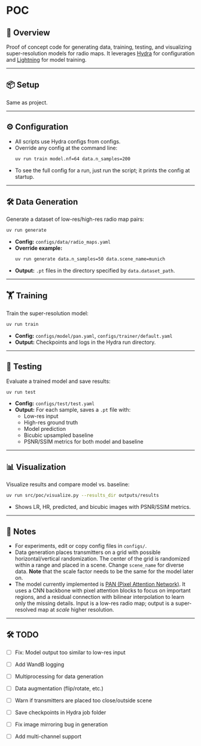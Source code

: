 # POC
## 🚀 Overview

Proof of concept code for generating data, training, testing, and visualizing super-resolution models for radio maps. 
It leverages [Hydra](https://hydra.cc/) for configuration and [Lightning](https://lightning.ai/) for model training.

---

## 📦 Setup

Same as project.

---

## ⚙️ Configuration

- All scripts use Hydra configs from configs.
- Override any config at the command line:
    ```sh
    uv run train model.nf=64 data.n_samples=200
    ```
- To see the full config for a run, just run the script; it prints the config at startup.

---

## 🛠️ Data Generation

Generate a dataset of low-res/high-res radio map pairs:

```sh
uv run generate
```

- **Config:** `configs/data/radio_maps.yaml`
- **Override example:**  
    ```sh
    uv run generate data.n_samples=50 data.scene_name=munich
    ```
- **Output:** `.pt` files in the directory specified by `data.dataset_path`.

---

## 🏋️ Training

Train the super-resolution model:

```sh
uv run train
```

- **Config:** `configs/model/pan.yaml`, `configs/trainer/default.yaml`
- **Output:** Checkpoints and logs in the Hydra run directory.

---

## 🧪 Testing

Evaluate a trained model and save results:

```sh
uv run test
```

- **Config:** `configs/test/test.yaml`
- **Output:** For each sample, saves a `.pt` file with:
    - Low-res input
    - High-res ground truth
    - Model prediction
    - Bicubic upsampled baseline
    - PSNR/SSIM metrics for both model and baseline

---

## 📊 Visualization

Visualize results and compare model vs. baseline:

```sh
uv run src/poc/visualize.py --results_dir outputs/results
```

- Shows LR, HR, predicted, and bicubic images with PSNR/SSIM metrics.

---

## 🧩 Notes

- For experiments, edit or copy config files in `configs/`.
- Data generation places transmitters on a grid with possible horizontal/vertical randomization. The center of the grid is randomized within a range and placed in a scene. Change `scene_name` for diverse data. **Note** that the scale factor needs to be the same for the model later on.
- The model currently implemented is [PAN (Pixel Attention Network)](https://arxiv.org/abs/2010.01073). It uses a CNN backbone with pixel attention blocks to focus on important regions, and a residual connection with bilinear interpolation to learn only the missing details.   Input is a low-res radio map; output is a super-resolved map at *scale* higher resolution.

---

## 🛠️ TODO

- [ ] Fix: Model output too similar to low-res input
- [ ] Add WandB logging
- [ ] Multiprocessing for data generation
- [ ] Data augmentation (flip/rotate, etc.)
- [ ] Warn if transmitters are placed too close/outside scene
- [ ] Save checkpoints in Hydra job folder
- [ ] Fix image mirroring bug in generation
- [ ] Add multi-channel support


